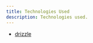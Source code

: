 ```yaml
---
title: Technologies Used
description: Technologies used.
---
```


* [drizzle](https://orm.drizzle.team/docs/overview) 
